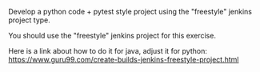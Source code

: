 Develop a python code + pytest style project using the "freestyle" jenkins project type.

You should use the "freestyle" jenkins project for this exercise.

Here is a link about how to do it for java, adjust it for python: https://www.guru99.com/create-builds-jenkins-freestyle-project.html
